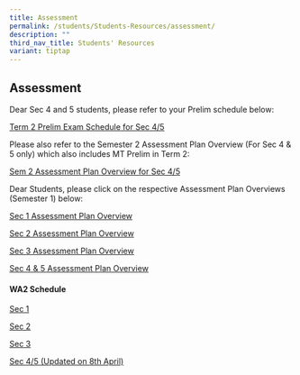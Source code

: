 ```yaml
---
title: Assessment
permalink: /students/Students-Resources/assessment/
description: ""
third_nav_title: Students' Resources
variant: tiptap
---
```

<h2>Assessment</h2>
<p>Dear Sec 4 and 5 students, please refer to your Prelim schedule below:</p>
<p><a href="/files/2025_Term_2_prelim_exam_schedule_finalised.pdf" rel="noopener nofollow" target="_blank">Term 2 Prelim Exam Schedule for Sec 4/5</a>
</p>
<p>Please also refer to the Semester 2 Assessment Plan Overview (For Sec
4 &amp; 5 only) which also includes MT Prelim in Term 2:</p>
<p><a href="/files/2025_Sem_2_Assessment_Plan_Overview__Sec_4_5__v1.pdf" rel="noopener nofollow" target="_blank">Sem 2 Assessment Plan Overview for Sec 4/5</a>
</p>
<p></p>
<p></p>
<p>Dear Students, please click on the respective Assessment Plan Overviews
(Semester 1) below:</p>
<p><a href="/files/2025_Assessment_Plan_Overview_Sec_1.pdf" rel="noopener nofollow" target="_blank">Sec 1 Assessment Plan Overview</a>
</p>
<p><a href="/files/2025_Assessment_Plan_Overview_Sec_2.pdf" rel="noopener nofollow" target="_blank">Sec 2 Assessment Plan Overview</a>
</p>
<p><a href="/files/2025_Assessment_Plan_Overview_Sec_3.pdf" rel="noopener nofollow" target="_blank">Sec 3 Assessment Plan Overview</a>
</p>
<p><a href="/files/2025_Assessment_Plan_Overview_Sec_4_5.pdf" rel="noopener nofollow" target="_blank">Sec 4 &amp; 5 Assessment Plan Overview</a>
</p>
<h4>WA2 Schedule</h4>
<p><a href="/files/Sec_1_WA2.pdf" rel="noopener nofollow" target="_blank">Sec 1</a>
</p>
<p><a href="/files/Sec_2_WA2.pdf" rel="noopener nofollow" target="_blank">Sec 2</a>
</p>
<p><a href="/files/Sec_3_WA2.pdf" rel="noopener nofollow" target="_blank">Sec 3</a>
</p>
<p><a href="/files/WA2_Task_3_Dates____Sem_1_Sec_45_2025__updated.pdf" rel="noopener nofollow" target="_blank">Sec 4/5 (Updated on 8th April)</a>
</p>
<h3></h3>
<p></p>
<p></p>